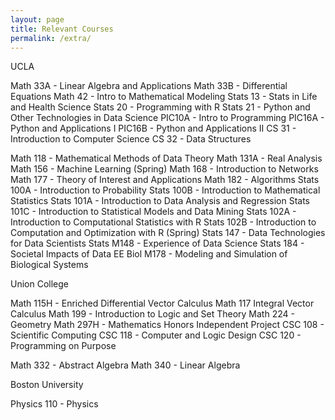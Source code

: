 ```yaml
---
layout: page
title: Relevant Courses
permalink: /extra/
---
```


UCLA

Math 33A - Linear Algebra and Applications
Math 33B - Differential Equations
Math 42 - Intro to Mathematical Modeling
Stats 13 - Stats in Life and Health Science
Stats 20 - Programming with R
Stats 21 - Python and Other Technologies in Data Science
PIC10A - Intro to Programming
PIC16A - Python and Applications I
PIC16B - Python and Applications II
CS 31 - Introduction to Computer Science 
CS 32 - Data Structures

Math 118 - Mathematical Methods of Data Theory
Math 131A - Real Analysis
Math 156 - Machine Learning (Spring)
Math 168 - Introduction to Networks
Math 177 - Theory of Interest and Applications
Math 182 - Algorithms
Stats 100A - Introduction to Probability
Stats 100B - Introduction to Mathematical Statistics
Stats 101A - Introduction to Data Analysis and Regression
Stats 101C - Introduction to Statistical Models and Data Mining
Stats 102A - Introduction to Computational Statistics with R
Stats 102B - Introduction to Computation and Optimization with R (Spring)
Stats 147 - Data Technologies for Data Scientists
Stats M148 - Experience of Data Science
Stats 184 - Societal Impacts of Data
EE Biol M178 - Modeling and Simulation of Biological Systems

Union College

Math 115H - Enriched Differential Vector Calculus
Math 117 Integral Vector Calculus
Math 199 - Introduction to Logic and Set Theory
Math 224 - Geometry
Math 297H - Mathematics Honors Independent Project
CSC 108 - Scientific Computing
CSC 118 - Computer and Logic Design
CSC 120 - Programming on Purpose

Math 332 - Abstract Algebra
Math 340 - Linear Algebra

Boston University 

Physics 110 - Physics



